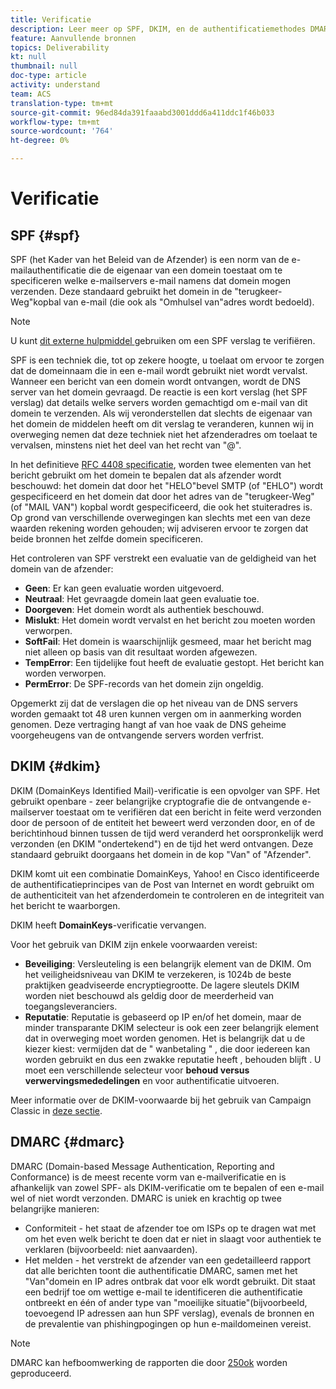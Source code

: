 ```yaml
---
title: Verificatie
description: Leer meer op SPF, DKIM, en de authentificatiemethodes DMARC.
feature: Aanvullende bronnen
topics: Deliverability
kt: null
thumbnail: null
doc-type: article
activity: understand
team: ACS
translation-type: tm+mt
source-git-commit: 96ed84da391faaabd3001ddd6a411ddc1f46b033
workflow-type: tm+mt
source-wordcount: '764'
ht-degree: 0%

---
```



# Verificatie

## SPF {#spf}

SPF (het Kader van het Beleid van de Afzender) is een norm van de e-mailauthentificatie die de eigenaar van een domein toestaat om te specificeren welke e-mailservers e-mail namens dat domein mogen verzenden. Deze standaard gebruikt het domein in de &quot;terugkeer-Weg&quot;kopbal van e-mail (die ook als &quot;Omhulsel van&quot;adres wordt bedoeld).

>[!NOTE]
>
>U kunt [dit externe hulpmiddel ](https://www.kitterman.com/spf/validate.html) gebruiken om een SPF verslag te verifiëren.

SPF is een techniek die, tot op zekere hoogte, u toelaat om ervoor te zorgen dat de domeinnaam die in een e-mail wordt gebruikt niet wordt vervalst. Wanneer een bericht van een domein wordt ontvangen, wordt de DNS server van het domein gevraagd. De reactie is een kort verslag (het SPF verslag) dat details welke servers worden gemachtigd om e-mail van dit domein te verzenden. Als wij veronderstellen dat slechts de eigenaar van het domein de middelen heeft om dit verslag te veranderen, kunnen wij in overweging nemen dat deze techniek niet het afzenderadres om toelaat te vervalsen, minstens niet het deel van het recht van &quot;@&quot;.

In het definitieve [RFC 4408 specificatie](https://www.rfc-editor.org/info/rfc4408), worden twee elementen van het bericht gebruikt om het domein te bepalen dat als afzender wordt beschouwd: het domein dat door het &quot;HELO&quot;bevel SMTP (of &quot;EHLO&quot;) wordt gespecificeerd en het domein dat door het adres van de &quot;terugkeer-Weg&quot;(of &quot;MAIL VAN&quot;) kopbal wordt gespecificeerd, die ook het stuiteradres is. Op grond van verschillende overwegingen kan slechts met een van deze waarden rekening worden gehouden; wij adviseren ervoor te zorgen dat beide bronnen het zelfde domein specificeren.

Het controleren van SPF verstrekt een evaluatie van de geldigheid van het domein van de afzender:

* **Geen**: Er kan geen evaluatie worden uitgevoerd.
* **Neutraal**: Het gevraagde domein laat geen evaluatie toe.
* **Doorgeven**: Het domein wordt als authentiek beschouwd.
* **Mislukt**: Het domein wordt vervalst en het bericht zou moeten worden verworpen.
* **SoftFail**: Het domein is waarschijnlijk gesmeed, maar het bericht mag niet alleen op basis van dit resultaat worden afgewezen.
* **TempError**: Een tijdelijke fout heeft de evaluatie gestopt. Het bericht kan worden verworpen.
* **PermError**: De SPF-records van het domein zijn ongeldig.

Opgemerkt zij dat de verslagen die op het niveau van de DNS servers worden gemaakt tot 48 uren kunnen vergen om in aanmerking worden genomen. Deze vertraging hangt af van hoe vaak de DNS geheime voorgeheugens van de ontvangende servers worden verfrist.

## DKIM {#dkim}

DKIM (DomainKeys Identified Mail)-verificatie is een opvolger van SPF. Het gebruikt openbare - zeer belangrijke cryptografie die de ontvangende e-mailserver toestaat om te verifiëren dat een bericht in feite werd verzonden door de persoon of de entiteit het beweert werd verzonden door, en of de berichtinhoud binnen tussen de tijd werd veranderd het oorspronkelijk werd verzonden (en DKIM &quot;ondertekend&quot;) en de tijd het werd ontvangen. Deze standaard gebruikt doorgaans het domein in de kop &quot;Van&quot; of &quot;Afzender&quot;.

DKIM komt uit een combinatie DomainKeys, Yahoo! en Cisco identificeerde de authentificatieprincipes van de Post van Internet en wordt gebruikt om de authenticiteit van het afzenderdomein te controleren en de integriteit van het bericht te waarborgen.

DKIM heeft **DomainKeys**-verificatie vervangen.

Voor het gebruik van DKIM zijn enkele voorwaarden vereist:

* **Beveiliging**: Versleuteling is een belangrijk element van de DKIM. Om het veiligheidsniveau van DKIM te verzekeren, is 1024b de beste praktijken geadviseerde encryptiegrootte. De lagere sleutels DKIM worden niet beschouwd als geldig door de meerderheid van toegangsleveranciers.
* **Reputatie**: Reputatie is gebaseerd op IP en/of het domein, maar de minder transparante DKIM selecteur is ook een zeer belangrijk element dat in overweging moet worden genomen. Het is belangrijk dat u de kiezer kiest: vermijden dat de &quot; wanbetaling &quot; , die door iedereen kan worden gebruikt en dus een zwakke reputatie heeft , behouden blijft . U moet een verschillende selecteur voor **behoud versus verwervingsmededelingen** en voor authentificatie uitvoeren.

Meer informatie over de DKIM-voorwaarde bij het gebruik van Campaign Classic in [deze sectie](/help/putting-it-in-practice/acc-technical-recommendations.md#dkim-acc).

## DMARC {#dmarc}

DMARC (Domain-based Message Authentication, Reporting and Conformance) is de meest recente vorm van e-mailverificatie en is afhankelijk van zowel SPF- als DKIM-verificatie om te bepalen of een e-mail wel of niet wordt verzonden. DMARC is uniek en krachtig op twee belangrijke manieren:

* Conformiteit - het staat de afzender toe om ISPs op te dragen wat met om het even welk bericht te doen dat er niet in slaagt voor authentiek te verklaren (bijvoorbeeld: niet aanvaarden).
* Het melden - het verstrekt de afzender van een gedetailleerd rapport dat alle berichten toont die authentificatie DMARC, samen met het &quot;Van&quot;domein en IP adres ontbrak dat voor elk wordt gebruikt. Dit staat een bedrijf toe om wettige e-mail te identificeren die authentificatie ontbreekt en één of ander type van &quot;moeilijke situatie&quot;(bijvoorbeeld, toevoegend IP adressen aan hun SPF verslag), evenals de bronnen en de prevalentie van phishingpogingen op hun e-maildomeinen vereist.

>[!NOTE]
>
>DMARC kan hefboomwerking de rapporten die door [250ok](https://250ok.com/) worden geproduceerd.
